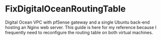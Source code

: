 # FixDigitalOceanRoutingTable
Digital Ocean VPC with pfSense gateway and a single Ubuntu back-end hosting an Nginx web server. This guide is here for my reference because I frequently need to reconfigure the routing table on both virtual machines.
